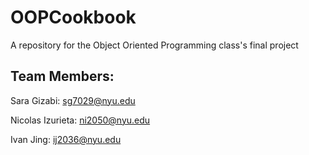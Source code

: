 # OOPCookbook
A repository for the Object Oriented Programming class's final project

## Team Members:

Sara Gizabi: sg7029@nyu.edu

Nicolas Izurieta: ni2050@nyu.edu

Ivan Jing: ij2036@nyu.edu

